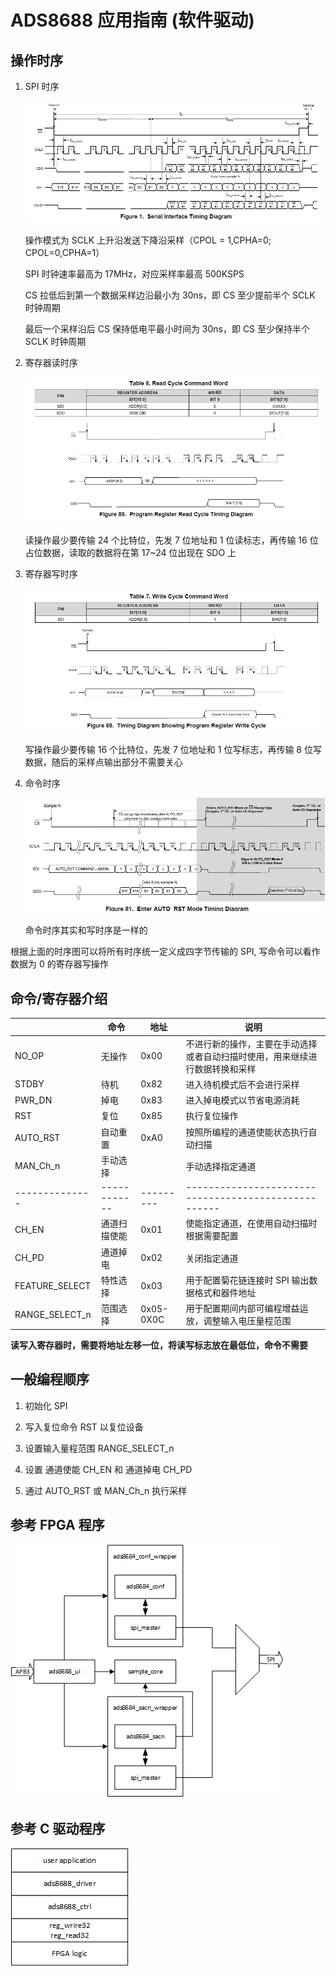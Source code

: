 # ADS8688 应用指南 (软件驱动)

## 操作时序

1. SPI 时序

   ![SPI 时序](doc/SPI.png)

   操作模式为 SCLK 上升沿发送下降沿采样（CPOL = 1,CPHA=0; CPOL=0,CPHA=1）

   SPI 时钟速率最高为 17MHz，对应采样率最高 500KSPS

   CS 拉低后到第一个数据采样边沿最小为 30ns，即 CS 至少提前半个 SCLK 时钟周期

   最后一个采样沿后 CS 保持低电平最小时间为 30ns，即 CS 至少保持半个 SCLK 时钟周期

2. 寄存器读时序

   ![读时序](doc/RD.png)

   读操作最少要传输 24 个比特位，先发 7 位地址和 1 位读标志，再传输 16 位占位数据，读取的数据将在第 17~24 位出现在 SDO 上

3. 寄存器写时序

   ![写时序](doc/WR.png)

   写操作最少要传输 16 个比特位，先发 7 位地址和 1 位写标志，再传输 8 位写数据，随后的采样点输出部分不需要关心

4. 命令时序

   ![命令时序](doc/CMD.png)

   命令时序其实和写时序是一样的

根据上面的时序图可以将所有时序统一定义成四字节传输的 SPI, 写命令可以看作数据为 0 的寄存器写操作

## 命令/寄存器介绍

|                | 命令         | 地址      | 说明                                                                         |
| -------------- | ------------ | --------- | ---------------------------------------------------------------------------- |
| NO_OP          | 无操作       | 0x00      | 不进行新的操作，主要在手动选择或者自动扫描时使用，用来继续进行数据转换和采样 |
| STDBY          | 待机         | 0x82      | 进入待机模式后不会进行采样                                                   |
| PWR_DN         | 掉电         | 0x83      | 进入掉电模式以节省电源消耗                                                   |
| RST            | 复位         | 0x85      | 执行复位操作                                                                 |
| AUTO_RST       | 自动重置     | 0xA0      | 按照所编程的通道使能状态执行自动扫描                                         |
| MAN_Ch_n       | 手动选择     |           | 手动选择指定通道                                                             |
| -------------- | ------------ | --------- | ----------------------------------------------------                         |
| CH_EN          | 通道扫描使能 | 0x01      | 使能指定通道，在使用自动扫描时根据需要配置                                   |
| CH_PD          | 通道掉电     | 0x02      | 关闭指定通道                                                                 |
| FEATURE_SELECT | 特性选择     | 0x03      | 用于配置菊花链连接时 SPI 输出数据格式和器件地址                              |
| RANGE_SELECT_n | 范围选择     | 0x05-0X0C | 用于配置期间内部可编程增益运放，调整输入电压量程范围                         |

**读写入寄存器时，需要将地址左移一位，将读写标志放在最低位，命令不需要**

## 一般编程顺序

1. 初始化 SPI

2. 写入复位命令 RST 以复位设备

3. 设置输入量程范围 RANGE_SELECT_n

4. 设置 通道使能 CH_EN 和 通道掉电 CH_PD

5. 通过 AUTO_RST 或 MAN_Ch_n 执行采样

## 参考 FPGA 程序

![命令时序](doc/block_design.png)

## 参考 C 驱动程序

![命令时序](doc/block_design_c.png)